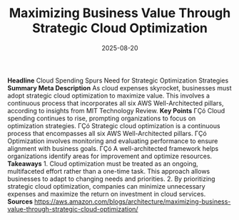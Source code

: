 ﻿---
title: Maximizing Business Value Through Strategic Cloud Optimization
date: '2025-08-20'
category: Markets
summary: ''
slug: maximizing business value through strategic cloud optimizati
source_urls:
- https://aws.amazon.com/blogs/architecture/maximizing-business-value-through-strategic-cloud-optimization/
seo:
  title: Maximizing Business Value Through Strategic Cloud Optimization | Hash n Hedge
  description: ''
  keywords:
  - news
  - markets
  - brief
---

**Headline** Cloud Spending Spurs Need for Strategic Optimization Strategies  **Summary Meta Description** As cloud expenses skyrocket, businesses must adopt strategic cloud optimization to maximize value. This involves a continuous process that incorporates all six AWS Well-Architected pillars, according to insights from MIT Technology Review.  **Key Points**  ΓÇó Cloud spending continues to rise, prompting organizations to focus on optimization strategies. ΓÇó Strategic cloud optimization is a continuous process that encompasses all six AWS Well-Architected pillars. ΓÇó Optimization involves monitoring and evaluating performance to ensure alignment with business goals. ΓÇó A well-architected framework helps organizations identify areas for improvement and optimize resources.  **Takeaways**  1. Cloud optimization must be treated as an ongoing, multifaceted effort rather than a one-time task. This approach allows businesses to adapt to changing needs and priorities. 2. By prioritizing strategic cloud optimization, companies can minimize unnecessary expenses and maximize the return on investment in cloud services.  **Sources** https://aws.amazon.com/blogs/architecture/maximizing-business-value-through-strategic-cloud-optimization/ 
